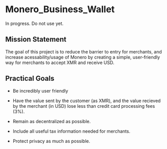 # Monero_Business_Wallet

In progress. Do not use yet. 

## Mission Statement
The goal of this project is to reduce the barrier to entry for merchants, and increase acessability/usage of Monero by creating a simple, user-friendly way for merchants to accept XMR and receive USD. 

## Practical Goals

* Be incredibly user friendly

* Have the value sent by the customer (as XMR), and the value recieved by the merchant (in USD) lose less than credit card processing fees (3%).

* Remain as decentralized as possible.
  
* Include all useful tax information needed for merchants.

* Protect privacy as much as possible. 
